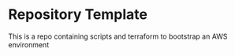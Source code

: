 # Repository Template

This is a repo containing scripts and terraform to bootstrap an AWS environment
